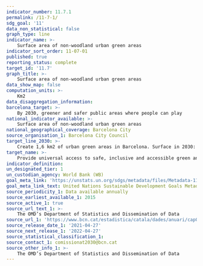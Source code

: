 ```yaml
---
indicator_number: 11.7.1
permalink: /11-7-1/
sdg_goal: '11'
data_non_statistical: false
graph_type: line
indicator_name: >-
    Surface area of non-woodland urban green areas
indicator_sort_order: 11-07-01
published: true
reporting_status: complete
target_id: '11.7'
graph_title: >-
    Surface area of non-woodland urban green areas
data_show_map: false
computation_units: >-
    Km2
data_disaggregation_information: 
barcelona_target: >-
    By 2030, greener and safer public areas where people can play
national_indicator_available: >-
    Surface area of non-woodland urban green areas
national_geographical_coverage: Barcelona City
source_organisation_1: Barcelona City Council
target_line_2030: >-
    Create 1,6 km2 of urban green areas in Barcelona. Surface in 2030: 12,88 km2
target_name: >-
    Provide universal access to safe, inclusive and accessible green and public spaces, in particular for women and children, older people and persons with disabilities
indicator_definition:
un_designated_tier: 1
un_custodian_agency: World Bank (WB)
goal_meta_link: 'https://unstats.un.org/sdgs/metadata/files/Metadata-11-07-01.pdf'
goal_meta_link_text: United Nations Sustainable Development Goals Metadata (pdf 894kB)
source_periodicity_1: Data available annually
source_earliest_available_1: 2015
source_active_1: true
source_url_text_1: >-
    The OMD’s Department of Statistics and Dissemination of Data 
source_url_1: 'https://www.bcn.cat/estadistica/catala/dades/anuari/cap01/C0101120.htm'
source_release_date_1: '2021-04-27'
source_next_release_1: '2022-04-27'
source_statistical_classification_1: 
source_contact_1: comissionat2030@bcn.cat
source_other_info_1: >-
    The OMD’s Department of Statistics and Dissemination of Data
---
```

